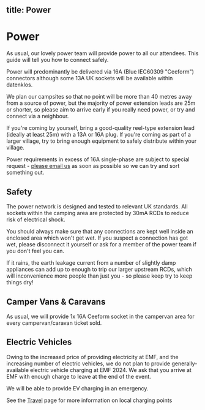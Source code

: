 title: Power
---
# Power
As usual, our lovely power team will provide power to all our attendees. This guide will tell you how to connect safely.

Power will predominantly be delivered via 16A (Blue IEC60309 "Ceeform") connectors although some 13A UK sockets will be available within datenklos.

We plan our campsites so that no point will be more than 40 metres away from a source of power, but the majority of power extension leads are 25m or shorter, so please aim to arrive early if you really need power, or try and connect via a neighbour.

If you're coming by yourself, bring a good-quality reel-type extension lead (ideally at least 25m) with a 13A or 16A plug. If you're coming as part of a larger village, try to bring enough equipment to safely distribute within your village.

Power requirements in excess of 16A single-phase are subject to special request - [please email us](mailto:contact@emfcamp.org) as soon as possible so we can try and sort something out.

## Safety
The power network is designed and tested to relevant UK standards. All sockets within the camping area are protected by 30mA RCDs to reduce risk of electrical shock.

You should always make sure that any connections are kept well inside an enclosed area which won't get wet. If you suspect a connection has got wet, please disconnect it yourself or ask for a member of the power team if you don't feel you can.

If it rains, the earth leakage current from a number of slightly damp appliances can add up to enough to trip our larger upstream RCDs, which will inconvenience more people than just you - so please keep try to keep things dry!

## Camper Vans & Caravans
As usual, we will provide 1x 16A Ceeform socket in the campervan area for every campervan/caravan ticket sold.

## Electric Vehicles
Owing to the increased price of providing electricity at EMF, and the increasing number of electric vehicles, we do not plan to provide generally-available electric vehicle charging at EMF 2024. We ask that you arrive at EMF with enough charge to leave at the end of the event.

We will be able to provide EV charging in an emergency.

See the [Travel](/about/travel) page for more information on local charging points
